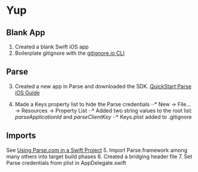 Yup
========

## Blank App
1. Created a blank Swift iOS app
2. Boilerplate gitignore with the [gitignore.io CLI](http://www.gitignore.io/cli)

## Parse
3. Created a new app in Parse and downloaded the SDK. 
[QuickStart Parse iOS Guide](https://www.parse.com/apps/quickstart?#parse_data/mobile/ios/native/existing)

4. Made a Keys property list to hide the Parse credentials
⋅⋅* New -> File... -> Resources -> Property List
⋅⋅* Added two string values to the root list: _parseApplicationId_ and _parseClientKey_
⋅⋅* Keys.plist added to .gitignore

## Imports
See [Using Parse.com in a Swift Project](http://www.bradheintz.com/ios/2014/06/10/tutorial-using-parse-com-in-a-swift-project/)
5. Import Parse.framework among many others into target build phases
6. Created a bridging header file
7. Set Parse credentials from plist in AppDelegate.swift
